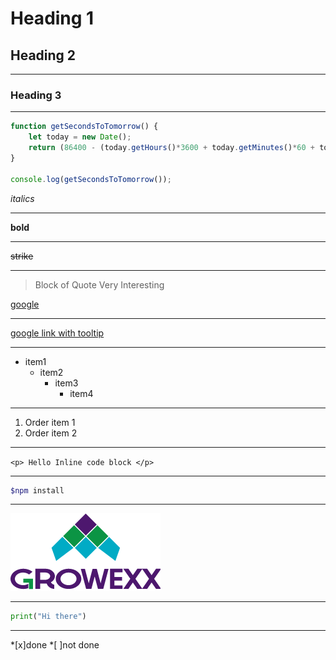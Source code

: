 # Heading 1

## Heading 2

---

### Heading 3

---

```javascript
function getSecondsToTomorrow() {
    let today = new Date();
    return (86400 - (today.getHours()*3600 + today.getMinutes()*60 + today.getSeconds()));
}

console.log(getSecondsToTomorrow());
```

*italics*

---

**bold**

---

~~strike~~

---

> Block of Quote Very Interesting

[google](https://www.google.com/)

---

[google link with tooltip](https://www.google.com/ "Google")

---

* item1
    * item2
        * item3
            * item4

---

1. Order item 1
2. Order item 2

---

`<p> Hello Inline code block </p>`

---

```bash
$npm install
```

---

![image](./Growexx-email-signature-logo.png)

---

```python
print("Hi there")
```

---

*[x]done
*[ ]not done

